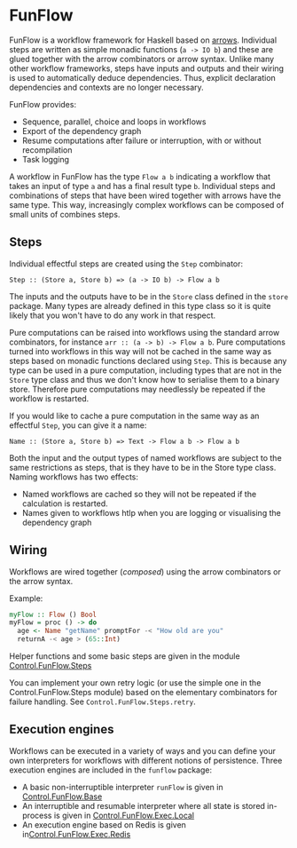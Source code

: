 FunFlow
========

FunFlow is a workflow framework for Haskell based on [arrows](https://www.haskell.org/arrows/). Individual steps are written as simple monadic functions (`a -> IO b`) and these are glued together with the arrow combinators or arrow syntax. Unlike many other workflow frameworks, steps have inputs and outputs and their wiring is used to automatically deduce dependencies. Thus, explicit declaration dependencies and contexts are no longer necessary.

FunFlow provides:

* Sequence, parallel, choice and loops in workflows
* Export of the dependency graph
* Resume computations after failure or interruption, with or without recompilation
* Task logging

A workflow in FunFlow has the type `Flow a b` indicating a workflow that takes an input of type `a` and has a final result type `b`. Individual steps and combinations of steps that have been wired together with arrows have the same type. This way, increasingly complex workflows can be composed of small units of combines steps.

## Steps

Individual effectful steps are created using the `Step` combinator:

`Step :: (Store a, Store b) => (a -> IO b) -> Flow a b`

The inputs and the outputs have to be in the `Store` class defined in the `store` package. Many types are already defined in this type class so it is quite likely that you won't have to do any work in that respect. 

Pure computations can be raised into workflows using the standard arrow combinators, for instance `arr :: (a -> b) -> Flow a b`. Pure computations turned into workflows in this way will not be cached in the same way as steps based on monadic functions declared using `Step`. This is because any type can be used in a pure computation, including types that are not in the `Store` type class and thus we don't know how to serialise them to a binary store. Therefore pure computations may needlessly be repeated if the workflow is restarted.

If you would like to cache a pure computation in the same way as an effectful `Step`, you can give it a name:

`Name :: (Store a, Store b) => Text -> Flow a b -> Flow a b`

Both the input and the output types of named workflows are subject to the same restrictions as steps, that is they have to be in the Store type class. Naming workflows has two effects:

* Named workflows are cached so they will not be repeated if the calculation is restarted. 
* Names given to workflows htlp when you are logging or visualising the dependency graph

## Wiring 

Workflows are wired together (*composed*) using the arrow combinators or the arrow syntax.

Example: 

```haskell
myFlow :: Flow () Bool
myFlow = proc () -> do
  age <- Name "getName" promptFor -< "How old are you"
  returnA -< age > (65::Int)
```

Helper functions and some basic steps are given in the module [Control.FunFlow.Steps](https://github.com/glutamate/funflow/blob/master/src/Control/FunFlow/Steps.hs)

You can implement your own retry logic (or use the simple one in the Control.FunFlow.Steps module) based on the elementary combinators for failure handling. See `Control.FunFlow.Steps.retry`.

## Execution engines

Workflows can be executed in a variety of ways and you can define your own interpreters for workflows with different notions of persistence. Three execution engines are included in the `funflow` package:

* A basic non-interruptible interpreter `runFlow` is given in [Control.FunFlow.Base](https://github.com/glutamate/funflow/blob/master/src/Control/FunFlow/Base.hs)
* An interruptible and resumable interpreter where all state is stored in-process is given in [Control.FunFlow.Exec.Local](https://github.com/glutamate/funflow/blob/master/src/Control/FunFlow/Exec/Local.hs)
* An execution engine based on Redis is given in[Control.FunFlow.Exec.Redis](https://github.com/glutamate/funflow/blob/master/src/Control/FunFlow/Exec/Redis.hs)